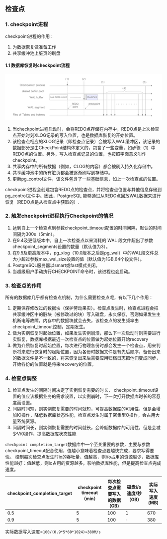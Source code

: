 ## 检查点

### 1. checkpoint进程

checkpoint进程的作用：

1. 为数据恢复做准备工作
2. 共享缓冲池上脏页的刷盘

#### 1.1 数据库恢复时checkpoint流程

![Internal processing of PostgreSQL's checkpoint.](images/fig-9-13.png) 

1. 当checkpoint进程启动时，会将REDO点存储在内存中，REDO点是上次检查点开始时刻XLOG记录的写入位置，也是数据库恢复的开始位置。
2. 该检查点相应的XLOG记录（即检查点记录）会被写入WAL缓冲区，该记录的数据部分是由CheckPoint结构体定义的，包含了一些变量，如步骤（1）中REDO点的位置。另外，写入检查点记录的位置，也按照字面意义叫作checkpoint。
3. 共享内存中的所有数据（例如，CLOG的内容）都会被刷入持久化存储中。
4. 共享缓冲池中的所有脏页都会被逐渐刷写到存储中。
5. 更新pg_control文件，该文件包含了一些基础信息，如上一次检查点的位置。

checkpoint进程会创建包含REDO点的检查点，并将检查点位置与其他信息存储到pg_control文件中。因此，PostgreSQL 能够通过从REDO点回放WAL数据来进行恢复（REDO点是从检查点中获取的）.

### 2. 触发checkpoint进程执行Checkpoint的情况

1. 达到自上一个检查点到参数checkpoint_timeout配置的时间间隔，默认的时间间隔为300s（5min）。
2. 在9.4及更低版本中，自上一次检查点以来消耗的 WAL 段文件超出了参数checkpoint_segments设置的数量（默认值为3）。
3. 在9.5及更高版本中，pg_xlog（10.0版本之后是pg_wal）中的WAL段文件总大小超过参数max_wal_size设置的值（默认值为1GB,64个段文件）。
4. PostgreSQL服务器以smart或fast模式关闭。
5. 当超级用户手动执行CHECKPOINT命令时，该进程也会启动。

### 3. 检查点的作用


所有的数据库几乎都有检查点机制，为什么需要检查点呢，有以下几个作用：
1. 定期保存修改过的数据块（保护劳动果实）。检查点发生时，检查点进程会把共享缓冲区中的脏块（被修改过的块）写入磁盘，永久保存，否则如果发生主机断电等故障，内存中的数据块就会去失，该检查点的发生频率由checkpoint_timeout控制，定期发生。
2. 做为实例恢复时起始位置，如果发生实例崩溃，那么下一次启动时则需要进行实恢复，数据库根据最近一次检查点的位置做为起始位置开始recovery
3. 做为介质恢复时起始位置，每次进行物理各份时都会发生一个检查点，用来判断将来进行恢复时的起始位置，因为各份时数据文件是有先后顺序，备份出来的数据文件是不一致的，将来恢复出来后需要应用归档日志把他们变成同步，开始各份的位置就是将来recovery的位置。

### 4. 检查点调整

1. 检查点发生的间隔时间决定了实例恢复需要的时长， checkpoint_timeout设置的值应该根据业务的需求设置，以实例崩时，下一次打开数据库时长的容忍度而设置。
2. 间隔时间短，则实例恢复需要的时间就短，可提高数据库的可用性，但是会增加IO操作，降低数据库状态性能，检查点发生时属于密集型O操作，会占用大量系统资源。
3. 间隔时间长，则实例恢复需要的时间就长，会降低数据库的可用性，但是会减少V/0操作，提高数据库状态性能

`checkpoint completion_target`数据库中一个至关重要的参数，主要与参数checkpoint_timeout配合使用，值越小意味着检查点要越快完成，要求写得要快。
控制每次检查点发生时io的吞吐量，值越高，则i/o占用的资源越少，数据库性能越好：值越低，则io占用的资源越多，影响数据库性能，但是提高检查点完成速度。

| checkpoint_completion_target | checkpoint timeout （min） | 每次检查点需要写入的数据(GB) | 磁盘i/o速度/秒 （GB） | 实际写入速度(MB) |
|------------------------------|--------------------------|------------------------------|---------------------|------------------|
| 0.5                          | 5                        | 100                          | 1                   | 670              |
| 0.9                          | 5                        | 100                          | ·                   | 380              |


实际数据写入速度=`100/(0.9*5*60*1024)≈380M/s`